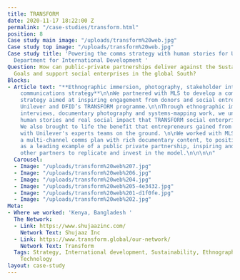 ```yaml
---
title: TRANSFORM
date: 2020-11-17 18:22:00 Z
permalink: "/case-studies/transform.html"
position: 8
Case study main image: "/uploads/transform%20web.jpg"
Case study top image: "/uploads/transform%20web.jpg"
Case study title: 'Powering the comms strategy with human stories for Unilever and
  Department for International Development '
Question: How can public-private partnerships deliver against the Sustainable Development
  Goals and support social enterprises in the global South?
Blocks:
- Article text: "**Ethnographic immersion, photography, stakeholder interviews and
    communications strategy**\n\nWe partnered with MLS to develop a communications
    strategy aimed at inspiring engagement from donors and social entrepreneurs for
    Unilever and DFID’s TRANSFORM programme.\n\nThrough ethnographic immersion, multi-stakeholder
    interviews, documentary photography and systems-mapping work, we uncovered the
    human stories and real social impact that TRANSFORM social enterprises were making.
    We also brought to life the benefit that entrepreneurs gained from partnering
    with Unilever's experts teams on the ground. \n\nWe worked with MLS to populate
    a multi-channel comms plan with rich documentary content, to position TRANSFORM
    as a leading example of a public private partnership, inspiring and equipping
    other partners to replicate and invest in the model.\n\n\n\n"
  Carousel:
  - Image: "/uploads/transform%20web%207.jpg"
  - Image: "/uploads/transform%20web%206.jpg"
  - Image: "/uploads/transform%20web%204.jpg"
  - Image: "/uploads/transform%20web%205-4e3432.jpg"
  - Image: "/uploads/transform%20web%201-d1f0fe.jpg"
  - Image: "/uploads/transform%20web%202.jpg"
Meta:
- Where we worked: 'Kenya, Bangladesh '
  The Network:
  - Link: https://www.shujaazinc.com/
    Network Text: Shujaaz Inc
  - Link: https://www.transform.global/our-network/
    Network Text: Transform
  Tags: Strategy, International development, Sustainability, Ethnography, Qualitative,
    Technology
layout: case-study
---
```


